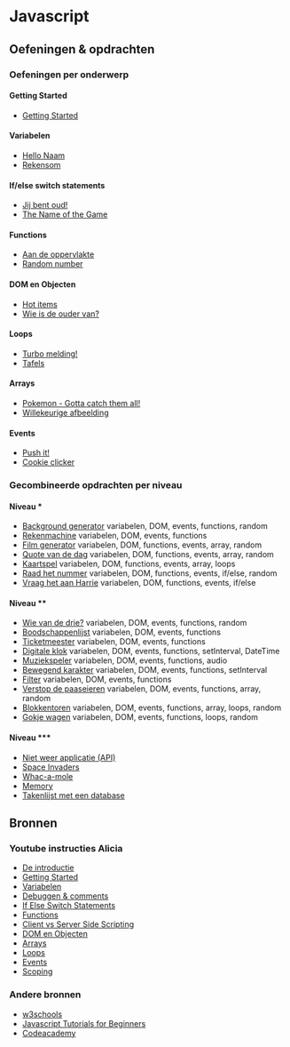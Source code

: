 
# Javascript

## Oefeningen & opdrachten

### Oefeningen per onderwerp

#### Getting Started
- [Getting Started](gettingStarted/GettingStarted.md)

#### Variabelen
- [Hello Naam](variabelen/HelloName.md)
- [Rekensom](variabelen/Rekensom.md)

#### If/else switch statements
- [Jij bent oud!](keuzestructuren/YouAreOld.md)
- [The Name of the Game](keuzestructuren/TheNameOfTheGame.md)

#### Functions
- [Aan de oppervlakte](functions/Oppervlakte.md)
- [Random number](functions/RandomNumber.md)

#### DOM en Objecten
- [Hot items](dom/HotItems.md)
- [Wie is de ouder van?](dom/Parents.md)

#### Loops
- [Turbo melding!](loops/Alert.md)
- [Tafels](loops/Tafels.md)

#### Arrays
- [Pokemon - Gotta catch them all!](arrays/Pokemon.md)
- [Willekeurige afbeelding](arrays/WillekeurigeAfbeelding.md)

#### Events
- [Push it!](events/PushIt.md)
- [Cookie clicker](events/CookieClicker.md)

### Gecombineerde opdrachten per niveau

#### Niveau *
- [Background generator](niveau1/BackgroundGenerator.md) variabelen, DOM, events, functions, random
- [Rekenmachine](niveau1/Rekenmachine.md) variabelen, DOM, events, functions
- [Film generator](niveau1/FilmGenerator.md) variabelen, DOM, functions, events, array, random
- [Quote van de dag](niveau1/QuoteOfTheDay.md) variabelen, DOM, functions, events, array, random
- [Kaartspel](niveau1/Kaartspel.md) variabelen, DOM, functions, events, array, loops
- [Raad het nummer](niveau1/RaadHetNummer.md) variabelen, DOM, functions, events, if/else, random
- [Vraag het aan Harrie](niveau1/AskHarrie.md) variabelen, DOM, functions, events, if/else

#### Niveau **
- [Wie van de drie?](niveau2/WieVanDeDrie.md) variabelen, DOM, events, functions, random
- [Boodschappenlijst](niveau2/Boodschappenlijst.md) variabelen, DOM, events, functions
- [Ticketmeester](niveau2/Ticketmeester.md) variabelen, DOM, events, functions
- [Digitale klok](niveau2/Clock.md) variabelen, DOM, events, functions, setInterval, DateTime
- [Muziekspeler](niveau2/Muziekspeler.md) variabelen, DOM, events, functions, audio
- [Bewegend karakter](niveau2/MovingCharacter.md) variabelen, DOM, events, functions, setInterval
- [Filter](niveau2/Filter.md) variabelen, DOM, events, functions
- [Verstop de paaseieren](niveau2/Paaseieren.md) variabelen, DOM, events, functions, array, random
- [Blokkentoren](niveau2/Blokkentoren.md) variabelen, DOM, events, functions, array, loops, random
- [Gokje wagen](niveau2/GokjeWagen.md) variabelen, DOM, events, functions, loops, random

#### Niveau ***
- [Niet weer applicatie (API)](niveau3/Weather.md)
- [Space Invaders](niveau3/SpaceInvaders.md)
- [Whac-a-mole](niveau3/WhacAMole.md)
- [Memory](niveau3/Memory.md)
- [Takenlijst met een database](niveau3/Takenlijst.md)

## Bronnen

### Youtube instructies Alicia
- [De introductie](https://www.youtube.com/watch?v=CO0v2RkxCVo)
- [Getting Started](https://www.youtube.com/watch?v=9B_JTznnV04)
- [Variabelen](https://www.youtube.com/watch?v=HfWaYjRrIM4)
- [Debuggen & comments](https://www.youtube.com/watch?v=XUYCOm38SWY)
- [If Else Switch Statements](https://www.youtube.com/watch?v=ndXEEG3kZOU)
- [Functions](https://www.youtube.com/watch?v=zC5cvaETdyQ)
- [Client vs Server Side Scripting](https://www.youtube.com/watch?v=2xDaxtpwPnk)
- [DOM en Objecten](https://www.youtube.com/watch?v=k81rBKqwDhU)
- [Arrays](https://www.youtube.com/watch?v=Z-l1IAbq3qg)
- [Loops](https://www.youtube.com/watch?v=8wJPgDNwxtE)
- [Events](https://www.youtube.com/watch?v=6jYEabxJXxg)
- [Scoping](https://www.youtube.com/watch?v=CD1prUUhisI)

### Andere bronnen
- [w3schools](https://www.w3schools.com/js/default.asp)
- [Javascript Tutorials for Beginners](https://www.youtube.com/watch?v=qoSksQ4s_hg&list=PL4cUxeGkcC9i9Ae2D9Ee1RvylH38dKuET)
- [Codeacademy](https://www.codecademy.com/learn/introduction-to-javascript)